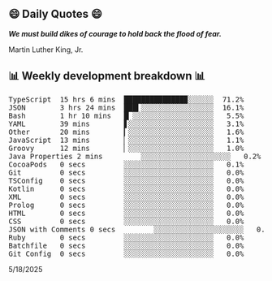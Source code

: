 ## 😄 Daily Quotes 😄

_**We must build dikes of courage to hold back the flood of fear.**_

Martin Luther King, Jr.



## 📊 Weekly development breakdown 📊

<pre>TypeScript  15 hrs 6 mins  ██████████████▉░░░░░░  71.2%
JSON        3 hrs 24 mins  ███▍░░░░░░░░░░░░░░░░░  16.1%
Bash        1 hr 10 mins   █▏░░░░░░░░░░░░░░░░░░░   5.5%
YAML        39 mins        ▋░░░░░░░░░░░░░░░░░░░░   3.1%
Other       20 mins        ▎░░░░░░░░░░░░░░░░░░░░   1.6%
JavaScript  13 mins        ▏░░░░░░░░░░░░░░░░░░░░   1.1%
Groovy      12 mins        ▏░░░░░░░░░░░░░░░░░░░░   1.0%
Java Properties 2 mins         ░░░░░░░░░░░░░░░░░░░░░   0.2%
CocoaPods   0 secs         ░░░░░░░░░░░░░░░░░░░░░   0.1%
Git         0 secs         ░░░░░░░░░░░░░░░░░░░░░   0.0%
TSConfig    0 secs         ░░░░░░░░░░░░░░░░░░░░░   0.0%
Kotlin      0 secs         ░░░░░░░░░░░░░░░░░░░░░   0.0%
XML         0 secs         ░░░░░░░░░░░░░░░░░░░░░   0.0%
Prolog      0 secs         ░░░░░░░░░░░░░░░░░░░░░   0.0%
HTML        0 secs         ░░░░░░░░░░░░░░░░░░░░░   0.0%
CSS         0 secs         ░░░░░░░░░░░░░░░░░░░░░   0.0%
JSON with Comments 0 secs         ░░░░░░░░░░░░░░░░░░░░░   0.0%
Ruby        0 secs         ░░░░░░░░░░░░░░░░░░░░░   0.0%
Batchfile   0 secs         ░░░░░░░░░░░░░░░░░░░░░   0.0%
Git Config  0 secs         ░░░░░░░░░░░░░░░░░░░░░   0.0%</pre>

5/18/2025